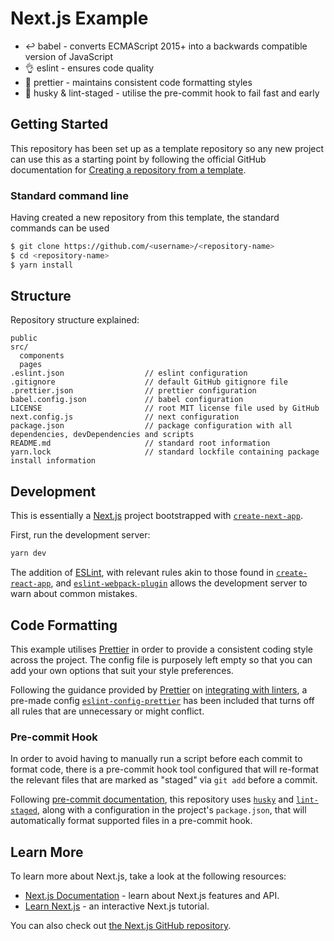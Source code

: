 # Next.js Example

- :leftwards_arrow_with_hook: babel - converts ECMAScript 2015+ into a backwards compatible version of JavaScript
- :ok_hand: eslint - ensures code quality
- :nail_care: prettier - maintains consistent code formatting styles
- :dog: husky & lint-staged - utilise the pre-commit hook to fail fast and early


## Getting Started

This repository has been set up as a template repository so any new project can use this as a starting point by following the official GitHub documentation for [Creating a repository from a template](https://docs.github.com/en/github/creating-cloning-and-archiving-repositories/creating-a-repository-from-a-template).

### Standard command line

Having created a new repository from this template, the standard commands can be used

```bash
$ git clone https://github.com/<username>/<repository-name>
$ cd <repository-name>
$ yarn install
```


## Structure

Repository structure explained:

```
public
src/
  components
  pages
.eslint.json                  // eslint configuration
.gitignore                    // default GitHub gitignore file
.prettier.json                // prettier configuration
babel.config.json             // babel configuration
LICENSE                       // root MIT license file used by GitHub
next.config.js                // next configuration
package.json                  // package configuration with all dependencies, devDependencies and scripts
README.md                     // standard root information
yarn.lock                     // standard lockfile containing package install information
```


## Development

This is essentially a [Next.js](https://nextjs.org/) project bootstrapped with [`create-next-app`](https://github.com/vercel/next.js/tree/canary/packages/create-next-app).

First, run the development server:

```bash
yarn dev
```

The addition of [ESLint](https://eslint.org/), with relevant rules akin to those found in [`create-react-app`](https://github.com/facebook/create-react-app), and [`eslint-webpack-plugin`](https://github.com/webpack-contrib/eslint-webpack-plugin) allows the development server to warn about common mistakes.


## Code Formatting

This example utilises [Prettier](https://prettier.io/) in order to provide a consistent coding style across the project. The config file is purposely left empty so that you can add your own options that suit your style preferences. 

Following the guidance provided by [Prettier](https://prettier.io) on [integrating with linters](https://prettier.io/docs/en/integrating-with-linters.html), a pre-made config [`eslint-config-prettier`](https://github.com/prettier/eslint-config-prettier) has been included that turns off all rules that are unnecessary or might conflict.

### Pre-commit Hook

In order to avoid having to manually run a script before each commit to format code, there is a pre-commit hook tool configured that will re-format the relevant files that are marked as "staged" via `git add` before a commit.

Following [pre-commit documentation](https://prettier.io/docs/en/precommit.html), this repository uses [`husky`](https://github.com/typicode/husky) and [`lint-staged`](https://github.com/okonet/lint-staged), along with a configuration in the project's `package.json`, that will automatically format supported files in a pre-commit hook.


## Learn More

To learn more about Next.js, take a look at the following resources:

- [Next.js Documentation](https://nextjs.org/docs) - learn about Next.js features and API.
- [Learn Next.js](https://nextjs.org/learn) - an interactive Next.js tutorial.

You can also check out [the Next.js GitHub repository](https://github.com/vercel/next.js/).